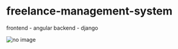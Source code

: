 # freelance-management-system
frontend - angular
backend -  django

<img src="/Tharun/freelance-management-system-1/angular/angular-first/src/assets/Screenshot from 2022-11-08 14-01-31.png" alt="no image">
